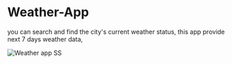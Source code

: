 # Weather-App

you can search and find the city's current weather status,
this app provide next 7 days weather data,


![Weather app SS](https://github.com/mayank-soni03/Weather-App/assets/143899617/dbe359ae-4f3e-4e96-b75d-996cae2dcc3c)
